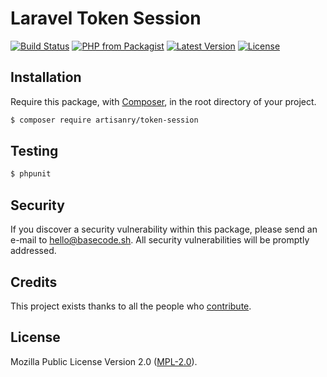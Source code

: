 # Laravel Token Session

[![Build Status](https://img.shields.io/travis/artisanry/Token-Session/master.svg?style=flat-square)](https://travis-ci.org/artisanry/Token-Session)
[![PHP from Packagist](https://img.shields.io/packagist/php-v/artisanry/token-session.svg?style=flat-square)]()
[![Latest Version](https://img.shields.io/github/release/artisanry/Token-Session.svg?style=flat-square)](https://github.com/artisanry/Token-Session/releases)
[![License](https://img.shields.io/packagist/l/artisanry/Token-Session.svg?style=flat-square)](https://packagist.org/packages/artisanry/Token-Session)

## Installation

Require this package, with [Composer](https://getcomposer.org/), in the root directory of your project.

``` bash
$ composer require artisanry/token-session
```

## Testing

``` bash
$ phpunit
```

## Security

If you discover a security vulnerability within this package, please send an e-mail to hello@basecode.sh. All security vulnerabilities will be promptly addressed.

## Credits

This project exists thanks to all the people who [contribute](../../contributors).

## License

Mozilla Public License Version 2.0 ([MPL-2.0](./LICENSE)).
